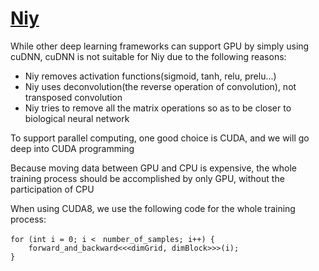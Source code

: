 [Niy](https://github.com/microic/niy)
====

While other deep learning frameworks can support GPU by simply using cuDNN, cuDNN is not suitable for Niy due to the following reasons:
* Niy removes activation functions(sigmoid, tanh, relu, prelu...)
* Niy uses deconvolution(the reverse operation of convolution), not transposed convolution
* Niy tries to remove all the matrix operations so as to be closer to biological neural network


To support parallel computing, one good choice is CUDA, and we will go deep into CUDA programming


Because moving data between GPU and CPU is expensive, the whole training process should be accomplished by only GPU, without the participation of CPU


When using CUDA8, we use the following code for the whole training process:
>
	for (int i = 0; i <　number_of_samples; i++) {
		forward_and_backward<<<dimGrid, dimBlock>>>(i);
	}

